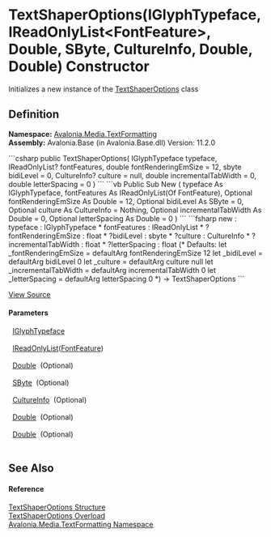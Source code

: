 # TextShaperOptions(IGlyphTypeface, IReadOnlyList&lt;FontFeature&gt;, Double, SByte, CultureInfo, Double, Double) Constructor


Initializes a new instance of the <a href="T_Avalonia_Media_TextFormatting_TextShaperOptions">TextShaperOptions</a> class



## Definition
**Namespace:** <a href="N_Avalonia_Media_TextFormatting">Avalonia.Media.TextFormatting</a>  
**Assembly:** Avalonia.Base (in Avalonia.Base.dll) Version: 11.2.0

<Tabs groupId="api-code-preview">
<TabItem value="csharp" label="C#">
```csharp
public TextShaperOptions(
	IGlyphTypeface typeface,
	IReadOnlyList<FontFeature>? fontFeatures,
	double fontRenderingEmSize = 12,
	sbyte bidiLevel = 0,
	CultureInfo? culture = null,
	double incrementalTabWidth = 0,
	double letterSpacing = 0
)
```
</TabItem>
<TabItem value="vb" label="VB">
```vb
Public Sub New ( 
	typeface As IGlyphTypeface,
	fontFeatures As IReadOnlyList(Of FontFeature),
	Optional fontRenderingEmSize As Double = 12,
	Optional bidiLevel As SByte = 0,
	Optional culture As CultureInfo = Nothing,
	Optional incrementalTabWidth As Double = 0,
	Optional letterSpacing As Double = 0
)
```
</TabItem>
<TabItem value="fsharp" label="F#">
```fsharp
new : 
        typeface : IGlyphTypeface * 
        fontFeatures : IReadOnlyList<FontFeature> * 
        ?fontRenderingEmSize : float * 
        ?bidiLevel : sbyte * 
        ?culture : CultureInfo * 
        ?incrementalTabWidth : float * 
        ?letterSpacing : float 
(* Defaults:
        let _fontRenderingEmSize = defaultArg fontRenderingEmSize 12
        let _bidiLevel = defaultArg bidiLevel 0
        let _culture = defaultArg culture null
        let _incrementalTabWidth = defaultArg incrementalTabWidth 0
        let _letterSpacing = defaultArg letterSpacing 0
*)
-> TextShaperOptions
```
</TabItem>
</Tabs>



<a href="https://github.com/AvaloniaUI/Avalonia/tree/master/src/Avalonia.Base/Media/TextFormatting/TextShaperOptions.cs#L32" title="View the source code">View Source</a>



#### Parameters
<dl><dt>  <a href="T_Avalonia_Media_IGlyphTypeface">IGlyphTypeface</a></dt><dd> </dd><dt>  <a href="https://learn.microsoft.com/dotnet/api/system.collections.generic.ireadonlylist-1" target="_blank" rel="noopener noreferrer">IReadOnlyList</a>(<a href="T_Avalonia_Media_FontFeature">FontFeature</a>)</dt><dd> </dd><dt>  <a href="https://learn.microsoft.com/dotnet/api/system.double" target="_blank" rel="noopener noreferrer">Double</a>  (Optional)</dt><dd> </dd><dt>  <a href="https://learn.microsoft.com/dotnet/api/system.sbyte" target="_blank" rel="noopener noreferrer">SByte</a>  (Optional)</dt><dd> </dd><dt>  <a href="https://learn.microsoft.com/dotnet/api/system.globalization.cultureinfo" target="_blank" rel="noopener noreferrer">CultureInfo</a>  (Optional)</dt><dd> </dd><dt>  <a href="https://learn.microsoft.com/dotnet/api/system.double" target="_blank" rel="noopener noreferrer">Double</a>  (Optional)</dt><dd> </dd><dt>  <a href="https://learn.microsoft.com/dotnet/api/system.double" target="_blank" rel="noopener noreferrer">Double</a>  (Optional)</dt><dd> </dd></dl>

## See Also


#### Reference
<a href="T_Avalonia_Media_TextFormatting_TextShaperOptions">TextShaperOptions Structure</a>  
<a href="Overload_Avalonia_Media_TextFormatting_TextShaperOptions__ctor">TextShaperOptions Overload</a>  
<a href="N_Avalonia_Media_TextFormatting">Avalonia.Media.TextFormatting Namespace</a>  
